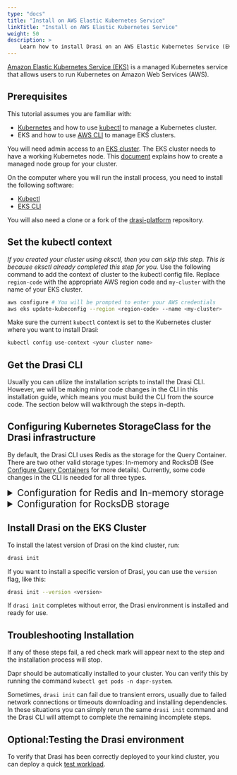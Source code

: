 ```yaml
---
type: "docs"
title: "Install on AWS Elastic Kubernetes Service"
linkTitle: "Install on AWS Elastic Kubernetes Service"
weight: 50
description: >
    Learn how to install Drasi on an AWS Elastic Kubernetes Service (EKS) cluster
---
```


[Amazon Elastic Kubernetes Service (EKS)](https://aws.amazon.com/eks/) is a managed Kubernetes service that allows users to run Kubernetes on Amazon Web Services (AWS).

## Prerequisites
This tutorial assumes you are familiar with:
- [Kubernetes](https://kubernetes.io/) and how to use [kubectl](https://kubernetes.io/docs/tasks/tools/#kubectl) to manage a Kubernetes cluster.
- EKS and how to use [AWS CLI](https://aws.amazon.com/cli/) to manage EKS clusters.

You will need admin access to an [EKS cluster](https://docs.aws.amazon.com/eks/latest/userguide/create-cluster.html). The EKS cluster needs to have a working Kubernetes node. This [document](https://docs.aws.amazon.com/eks/latest/userguide/create-managed-node-group.html) explains how to create a managed node group for your cluster.

On the computer where you will run the install process, you need to install the following software:
- [Kubectl](https://kubernetes.io/docs/tasks/tools/#kubectl)
- [EKS CLI](https://aws.amazon.com/cli/)

You will also need a clone or a fork of the [drasi-platform](https://github.com/drasi-project/drasi-platform) repository.

## Set the kubectl context
*If you created your cluster using eksctl, then you can skip this step. This is because eksctl already completed this step for you.* 
Use the following command to add the context of cluster to the kubectl config file. Replace `region-code` with the appropriate AWS region code and `my-cluster` with the name of your EKS cluster.

```bash
aws configure # You will be prompted to enter your AWS credentials
aws eks update-kubeconfig --region <region-code> --name <my-cluster>
```

Make sure the current `kubectl` context is set to the Kubernetes cluster where you want to install Drasi:

```bash
kubectl config use-context <your cluster name>
```

## Get the Drasi CLI
Usually you can utilize the installation scripts to install the Drasi CLI. However, we will be making minor code changes in the CLI in this installation guide, which means you must build the CLI from the source code. The section below will walkthrough the steps in-depth.



## Configuring Kubernetes StorageClass for the Drasi infrastructure
By default, the Drasi CLI uses Redis as the storage for the Query Container. There are two other valid storage types: In-memory and RocksDB (See [Configure Query Containers](/how-to-guides/configure-query-containers) for more details). Currently, some code changes in the CLI is needed for all three types.

<details>
<summary style="font-size: 1.5em;">Configuration for Redis and In-memory storage</summary>

#### 1. Configure the Drasi CLI
To begin with, retrieve the name of the StorageClass in your EKS cluster using the following command:
```bash
kubectl get storageclass
```
In your local clone or fork of the `drasi-platform` repo, navigate to `cli/service/resources/infra.yaml`. Locate a StatefulSet with the name `drasi-redis` and navigate to the `volumeClaimTemplates` section. Under `spec`, add a field with the name `storageClassname` and the name of your storage class that you have retrieved previously.
```yaml
...
apiVersion: apps/v1
kind: StatefulSet
metadata:
  name: drasi-redis
  labels:
    app: drasi-redis
spec:
...
  volumeClaimTemplates:
    - metadata:
        name: data
      spec:
        accessModes: [ReadWriteOnce]
        storageClassName: <your-storage-class>  # Add the storage class here
        resources:
          requests:
            storage: 1Gi
...
```

Similarly, locate a StatefulSet with the name `drasi-mongo` and navigate to the `volumeClaimTemplates` section. Under `spec`, add a field with the name `storageClassname` and the name of your storage class that you have retrieved previously.

```yaml
...
apiVersion: apps/v1
kind: StatefulSet
metadata:
  name: drasi-mongo
  labels:
    app: drasi-mongo
spec:
...
  volumeClaimTemplates:
    - metadata:
        name: data
      spec:
        accessModes: [ReadWriteOnce]
        storageClassName: <your-storage-class>  # Add the storage class here
        resources:
          requests:
            storage: 1Gi
...
```

A re-build of the Drasi CLI is needed. The [readme.md](https://github.com/drasi-project/drasi-platform/blob/main/cli/README.md) file in the `cli` folder describes how to build and install the Drasi CLI on your computer.

#### 2. Enable the AWS EBS CSI driver as an EKS addon
We recommend following this [tutorial](https://stackoverflow.com/a/75758116) for this step if you are unfamiliar with the process.

This completes the configuration steps for using Redis/In-memory as the Query Container storage. Proceed to the next section for installing Drasi to the cluster.

</details>



<details>
<summary style="font-size: 1.5em;">Configuration for RocksDB storage</summary>

#### 1. Configure the Drasi CLI
To begin with, retrieve the name of the StorageClass in your EKS cluster using the following command:
```bash
kubectl get storageclass
```
In your local clone or fork of the `drasi-platform` repo, navigate to `cli/service/resources/infra.yaml`. Locate a StatefulSet with the name `drasi-redis` and navigate to the `volumeClaimTemplates` section. Under `spec`, add a field with the name `storageClassname` and the name of your storage class that you have retrieved previously.
```yaml
...
apiVersion: apps/v1
kind: StatefulSet
metadata:
  name: drasi-redis
  labels:
    app: drasi-redis
spec:
...
  volumeClaimTemplates:
    - metadata:
        name: data
      spec:
        accessModes: [ReadWriteOnce]
        storageClassName: <your-storage-class>  # Add the storage class here
        resources:
          requests:
            storage: 1Gi
...
```

Similarly, locate a StatefulSet with the name `drasi-mongo` and navigate to the `volumeClaimTemplates` section. Under `spec`, add a field with the name `storageClassname` and the name of your storage class that you have retrieved previously.

```yaml
...
apiVersion: apps/v1
kind: StatefulSet
metadata:
  name: drasi-mongo
  labels:
    app: drasi-mongo
spec:
...
  volumeClaimTemplates:
    - metadata:
        name: data
      spec:
        accessModes: [ReadWriteOnce]
        storageClassName: <your-storage-class>  # Add the storage class here
        resources:
          requests:
            storage: 1Gi
...
```

#### 2. Enable the AWS EBS CSI driver as an EKS addon
We recommend following this [tutorial](https://stackoverflow.com/a/75758116) for this step if you are unfamiliar with the process.

This completes the configuration steps for using Redis/In-memory as the Query Container storage. Proceed to the next section for installing Drasi to the cluster.

#### 3. Enable an EFS CSI driver
To begin with, we need to enable an AWS EFS CSI driver and create an EFS system. The default EBS system does not support the PVC access mode of `ReadWriteMany`, which is used by RocksDB. This [guide](https://docs.aws.amazon.com/eks/latest/userguide/efs-csi.html) showcases how to setup this driver and create a file system.

#### 4. Deploy StorageClass, PersistentVolume and PersistentVolumeClaim
This [guide](https://stackoverflow.com/a/59671383) uses `kubectl` to configure the necessary Kubernetes resources. Specifically, a StorageClass, PersistentVolume and a PersistentVolumeClaim will be created.

#### 5. Configuring the default Query Container in the CLI
In your local clone or fork of the `drasi-platform` repo, navigate to `cli/service/resources/default-query-container.yaml`. Create a new storage with type `rocksDb` and put in the name of the Storageclass that you just created in the `storageClass` field. 

*Sample default-query-container.yaml file with rocksDB*
```yaml
kind: QueryContainer
apiVersion: v1
name: default
spec:
  queryHostCount: 1
  defaultStore: rocks
  storage:
    rocks:
      kind: rocksDb
      storageClass: <name-of-your-storage-class>
      enableArchive: false
```
A rebuild of the Drasi CLI is needed. The [readme.md](https://github.com/drasi-project/drasi-platform/blob/main/cli/README.md) file in the `cli` folder describes how to build and install the Drasi CLI on your computer.

</details>

## Install Drasi on the EKS Cluster
To install the latest version of Drasi on the kind cluster, run:

```bash
drasi init
```

If you want to install a specific version of Drasi, you can use the `version` flag, like this:

```bash
drasi init --version <version>
```

If `drasi init` completes without error, the Drasi environment is installed and ready for use.

## Troubleshooting Installation
If any of these steps fail, a red check mark will appear next to the step and the installation process will stop. 

Dapr should be automatically installed to your cluster. You can verify this by running the command `kubectl get pods -n dapr-system`. 

Sometimes, `drasi init` can fail due to transient errors, usually due to failed network connections or timeouts downloading and installing dependencies. In these situations you can simply rerun the same `drasi init` command and the Drasi CLI will attempt to complete the remaining incomplete steps.

## Optional:Testing the Drasi environment
To verify that Drasi has been correctly deployed to your kind cluster, you can deploy a quick [test workload](/how-to-guides/installation/test-installation.md).
